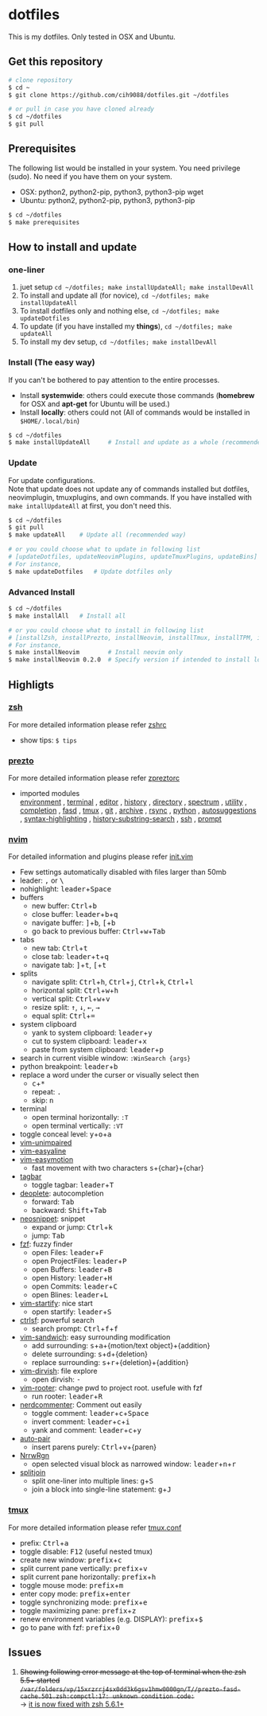 # dotfiles
This is my dotfiles. Only tested in OSX and Ubuntu.

## Get this repository
```bash
# clone repository
$ cd ~
$ git clone https://github.com/cih9088/dotfiles.git ~/dotfiles

# or pull in case you have cloned already
$ cd ~/dotfiles
$ git pull
```

## Prerequisites
The following list would be installed in your system. You need privilege (sudo). No need if you have them on your system.
* OSX: python2, python2-pip, python3, python3-pip wget
* Ubuntu: python2, python2-pip, python3, python3-pip
```bash
$ cd ~/dotfiles
$ make prerequisites
```

## How to install and update
### one-liner
1. juet setup `cd ~/dotfiles; make installUpdateAll; make installDevAll`
1. To install and update all (for novice), `cd ~/dotfiles; make installUpdateAll`
2. To install dotfiles only and nothing else, `cd ~/dotfiles; make updateDotfiles`
3. To update (if you have installed my **things**), `cd ~/dotfiles; make updateAll`
4. To install my dev setup, `cd ~/dotfiles; make installDevAll`

### Install (The easy way)
If you can't be bothered to pay attention to the entire processes.
- Install **systemwide**: others could execute those commands (**homebrew** for OSX and **apt-get** for Ubuntu will be used.)
- Install **locally**: others could not (All of commands would be installed in `$HOME/.local/bin`)

```bash
$ cd ~/dotfiles
$ make installUpdateAll     # Install and update as a whole (recommended way)
```

### Update
For update configurations. \
Note that update does not update any of commands installed but dotfiles, neovimplugin, tmuxplugins, and own commands.
If you have installed with `make intallUpdateAll` at first, you don't need this.
```bash
$ cd ~/dotfiles
$ git pull
$ make updateAll    # Update all (recommended way)

# or you could choose what to update in following list
# [updateDotfiles, updateNeovimPlugins, updateTmuxPlugins, updateBins]
# For instance,
$ make updateDotfiles   # Update dotfiles only
```


### Advanced Install
```bash
$ cd ~/dotfiles
$ make installAll   # Install all

# or you could choose what to install in following list
# [installZsh, installPrezto, installNeovim, installTmux, installTPM, installBins]
# For instance,
$ make installNeovim        # Install neovim only
$ make installNeovim 0.2.0  # Specify version if intended to install locally
```


## Highligts

### [zsh](https://github.com/tmux/tmux)
For more detailed information please refer [zshrc](https://github.com/cih9088/dotfiles/blob/master/zsh/zshrc)
- show tips: `$ tips`

### [prezto](https://github.com/sorin-ionescu/prezto)
For more detailed information please refer [zpreztorc](https://github.com/cih9088/dotfiles/blob/master/zsh/zpreztorc)
- imported modules \
[environment](https://github.com/sorin-ionescu/prezto/tree/master/modules/environment)
, [terminal](https://github.com/sorin-ionescu/prezto/tree/master/modules/terminal)
, [editor](https://github.com/sorin-ionescu/prezto/tree/master/modules/editor)
, [history](https://github.com/sorin-ionescu/prezto/tree/master/modules/history)
, [directory](https://github.com/sorin-ionescu/prezto/tree/master/modules/directory)
, [spectrum](https://github.com/sorin-ionescu/prezto/tree/master/modules/spectrum)
, [utility](https://github.com/sorin-ionescu/prezto/tree/master/modules/utility)
, [completion](https://github.com/sorin-ionescu/prezto/tree/master/modules/completion)
, [fasd](https://github.com/sorin-ionescu/prezto/tree/master/modules/fasd)
, [tmux](https://github.com/sorin-ionescu/prezto/tree/master/modules/tmux)
, [git](https://github.com/sorin-ionescu/prezto/tree/master/modules/git)
, [archive](https://github.com/sorin-ionescu/prezto/tree/master/modules/archive)
, [rsync](https://github.com/sorin-ionescu/prezto/tree/master/modules/rsync)
, [python](https://github.com/sorin-ionescu/prezto/tree/master/modules/python)
, [autosuggestions](https://github.com/sorin-ionescu/prezto/tree/master/modules/autosuggestions)
, [syntax-highlighting](https://github.com/sorin-ionescu/prezto/tree/master/modules/syntax-highlighting)
, [history-substring-search](https://github.com/sorin-ionescu/prezto/tree/master/modules/history-substring-search)
, [ssh](https://github.com/sorin-ionescu/prezto/tree/master/modules/ssh)
, [prompt](https://github.com/sorin-ionescu/prezto/tree/master/modules/prompt)

### [nvim](https://github.com/neovim/neovim)
For detailed information and plugins please refer [init.vim](https://github.com/cih9088/dotfiles/blob/master/vim/vimrc)
- Few settings automatically disabled with files larger than 50mb
- leader: <kbd>,</kbd> or <kbd>\\</kbd>
- nohighlight: <kbd>leader</kbd>+<kbd>Space</kbd>
- buffers
    - new buffer: <kbd>Ctrl</kbd>+<kbd>b</kbd>
    - close buffer: <kbd>leader</kbd>+<kbd>b</kbd>+<kbd>q</kbd>
    - navigate buffer: <kbd>\]</kbd>+<kbd>b</kbd>, <kbd>\[</kbd>+<kbd>b</kbd>
    - go back to previous buffer: <kbd>Ctrl</kbd>+<kbd>w</kbd>+<kbd>Tab</kbd>
- tabs
    - new tab: <kbd>Ctrl</kbd>+<kbd>t</kbd>
    - close tab: <kbd>leader</kbd>+<kbd>t</kbd>+<kbd>q</kbd>
    - navigate tab: <kbd>\]</kbd>+<kbd>t</kbd>, <kbd>\[</kbd>+<kbd>t</kbd>
- splits
    - navigate split: <kbd>Ctrl</kbd>+<kbd>h</kbd>, <kbd>Ctrl</kbd>+<kbd>j</kbd>, <kbd>Ctrl</kbd>+<kbd>k</kbd>, <kbd>Ctrl</kbd>+<kbd>l</kbd>
    - horizontal split: <kbd>Ctrl</kbd>+<kbd>w</kbd>+<kbd>h</kbd>
    - vertical split: <kbd>Ctrl</kbd>+<kbd>w</kbd>+<kbd>v</kbd>
    - resize split: <kbd>&uparrow;</kbd>, <kbd>&downarrow;</kbd>, <kbd>&leftarrow;</kbd>, <kbd>&rightarrow;</kbd>
    - equal split: <kbd>Ctrl</kbd>+<kbd>=</kbd>
- system clipboard
    - yank to system clipboard: <kbd>leader</kbd>+<kbd>y</kbd>
    - cut to system clipboard: <kbd>leader</kbd>+<kbd>x</kbd>
    - paste from system clipboard: <kbd>leader</kbd>+<kbd>p</kbd>
- search in current visible window: `:WinSearch {args}`
- python breakpoint: <kbd>leader</kbd>+<kbd>b</kbd>
- replace a word under the curser or visually select then
    - <kbd>c</kbd>+<kbd>*</kbd>
    - repeat: <kbd>.</kbd>
    - skip: <kbd>n</kbd>
- terminal
    - open terminal horizontally: `:T`
    - open terminal vertically: `:VT`
- toggle conceal level: <kbd>y</kbd>+<kbd>o</kbd>+<kbd>a</kbd>
- [vim-unimpaired](https://github.com/tpope/vim-unimpaired)
- [vim-easyaline](https://github.com/junegunn/vim-easy-align)
- [vim-easymotion](https://github.com/easymotion/vim-easymotion)
    - fast movement with two characters <kbd>s</kbd>+{char}+{char}
- [tagbar](https://github.com/majutsushi/tagbar)
    - toggle tagbar: <kbd>leader</kbd>+<kbd>T</kbd>
- [deoplete](https://github.com/Shougo/deoplete.nvim): autocompletion
    - forward: <kbd>Tab</kbd>
    - backward: <kbd>Shift</kbd>+<kbd>Tab</kbd>
- [neosnippet](https://github.com/Shougo/neosnippet.vim): snippet
    - expand or jump: <kbd>Ctrl</kbd>+<kbd>k</kbd>
    - jump: <kbd>Tab</kbd>
- [fzf](https://github.com/junegunn/fzf.vim): fuzzy finder
    - open Files: <kbd>leader</kbd>+<kbd>F</kbd>
    - open ProjectFiles: <kbd>leader</kbd>+<kbd>P</kbd>
    - open Buffers: <kbd>leader</kbd>+<kbd>B</kbd>
    - open History: <kbd>leader</kbd>+<kbd>H</kbd>
    - open Commits: <kbd>leader</kbd>+<kbd>C</kbd>
    - open Blines: <kbd>leader</kbd>+<kbd>L</kbd>
- [vim-startify](https://github.com/mhinz/vim-startify): nice start
    - open startify: <kbd>leader</kbd>+<kbd>S</kbd>
- [ctrlsf](https://github.com/dyng/ctrlsf.vim): powerful search
    - search prompt: <kbd>Ctrl</kbd>+<kbd>f</kbd>+<kbd>f</kbd>
- [vim-sandwich](https://github.com/machakann/vim-sandwich): easy surrounding modification
    - add surrounding: <kbd>s</kbd>+<kbd>a</kbd>+{motion/text object}+{addition}
    - delete surrounding: <kbd>s</kbd>+<kbd>d</kbd>+{deletion}
    - replace surrounding: <kbd>s</kbd>+<kbd>r</kbd>+{deletion}+{addition}
- [vim-dirvish](https://github.com/justinmk/vim-dirvish): file explore
    - open dirvish: <kbd>-</kbd>
- [vim-rooter](https://github.com/airblade/vim-rooter): change pwd to project root. usefule with fzf
    - run rooter: <kbd>leader</kbd>+<kbd>R</kbd>
- [nerdcommenter](https://github.com/scrooloose/nerdcommenter): Comment out easily
    - toggle comment: <kbd>leader</kbd>+<kbd>c</kbd>+<kbd>Space</kbd>
    - invert comment: <kbd>leader</kbd>+<kbd>c</kbd>+<kbd>i</kbd>
    - yank and comment: <kbd>leader</kbd>+<kbd>c</kbd>+<kbd>y</kbd>
- [auto-pair](https://github.com/jiangmiao/auto-pairs)
    - insert parens purely: <kbd>Ctrl</kbd>+<kbd>v</kbd>+{paren}
- [NrrwRgn](https://github.com/chrisbra/NrrwRgn)
    - open selected visual block as narrowed window: <kbd>leader</kbd>+<kbd>n</kbd>+<kbd>r</kbd>
- [splitjoin](https://github.com/AndrewRadev/splitjoin.vim)
    - split one-liner into multiple lines: <kbd>g</kbd>+<kbd>S</kbd>
    - join a block into single-line statement: <kbd>g</kbd>+<kbd>J</kbd>

### [tmux](https://github.com/tmux/tmux)
For more detailed information please refer [tmux.conf](https://github.com/cih9088/dotfiles/blob/master/tmux/tmux.conf)
- prefix: <kbd>Ctrl</kbd>+<kbd>a</kbd>
- toggle disable: <kbd>F12</kbd> (useful nested tmux)
- create new window: <kbd>prefix</kbd>+<kbd>c</kbd>
- split current pane vertically: <kbd>prefix</kbd>+<kbd>v</kbd>
- split current pane horizontally: <kbd>prefix</kbd>+<kbd>h</kbd>
- toggle mouse mode: <kbd>prefix</kbd>+<kbd>m</kbd>
- enter copy mode: <kbd>prefix</kbd>+<kbd>enter</kbd>
- toggle synchronizing mode: <kbd>prefix</kbd>+<kbd>e</kbd>
- toggle maximizing pane: <kbd>prefix</kbd>+<kbd>z</kbd>
- renew environment variables (e.g. DISPLAY): <kbd>prefix</kbd>+<kbd>\$</kbd>
- go to pane with fzf: <kbd>prefix</kbd>+<kbd>0</kbd>

## Issues
1. ~~Showing following error message at the top of terminal when the zsh 5.5+ started \
    `/var/folders/vp/15xrzrrj4sx0dd3k6gsv1hmw0000gn/T//prezto-fasd-cache.501.zsh:compctl:17: unknown condition code:`~~ \
    -> [it is now fixed with zsh 5.6.1+](https://github.com/sorin-ionescu/prezto/issues/1569)

